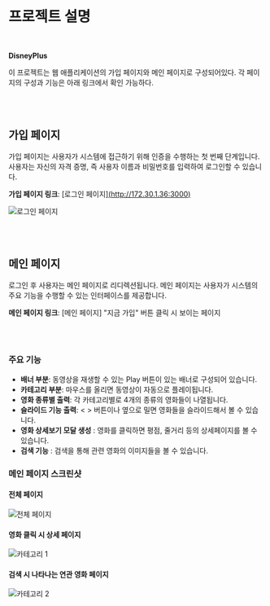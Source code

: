 # 프로젝트 설명
<br>


**DisneyPlus**

이 프로젝트는 웹 애플리케이션의 가입 페이지와 메인 페이지로 구성되어있다. 
각 페이지의 구성과 기능은 아래 링크에서 확인 가능하다. 


<br>
<br>

## 가입 페이지

가입 페이지는 사용자가 시스템에 접근하기 위해 인증을 수행하는 첫 번째 단계입니다. 사용자는 자신의 자격 증명, 즉 사용자 이름과 비밀번호를 입력하여 로그인할 수 있습니다.

**가입 페이지 링크**: [로그인 페이지][(http://172.30.1.36:3000)](https://les0498.github.io/react-disneyplus-app/)

![로그인 페이지](https://github.com/user-attachments/assets/39c7adce-b188-41ca-bf9a-b8498cd3a6ce)



<br>
<br>

## 메인 페이지

로그인 후 사용자는 메인 페이지로 리디렉션됩니다. 메인 페이지는 사용자가 시스템의 주요 기능을 수행할 수 있는 인터페이스를 제공합니다.

**메인 페이지 링크**: [메인 페이지] "지금 가입" 버튼 클릭 시 보이는 페이지 

<br>
<br>

### 주요 기능

- **배너 부분**: 동영상을 재생할 수 있는 Play 버튼이 있는 배너로 구성되어 있습니다.
- **카테고리 부분**: 마우스를 올리면 동영상이 자동으로 플레이됩니다.
- **영화 종류별 출력**: 각 카테고리별로 4개의 종류의 영화들이 나열됩니다.
- **슬라이드 기능 출력**: < > 버튼이나 옆으로 밀면 영화들을 슬라이드해서 볼 수 있습니다.
- **영화 상세보기 모달 생성** : 영화를 클릭하면 평점, 줄거리 등의 상세페이지를 볼 수 있습니다.
- **검색 기능** : 검색을 통해 관련 영화의 이미지들을 볼 수 있습니다.
  




### 메인 페이지 스크린샷

#### 전체 페이지
![전체 페이지](https://github.com/user-attachments/assets/7c03dfd6-e03b-41aa-85dc-323895679ff6)




#### 영화 클릭 시 상세 페이지 
![카테고리 1](https://github.com/user-attachments/assets/1ddf9769-9540-4801-b79e-6da9ebe9e684)




#### 검색 시 나타나는 연관 영화 페이지 
![카테고리 2](https://github.com/user-attachments/assets/9585bef5-ff01-42ef-b6a4-0f7c3a08df77)

